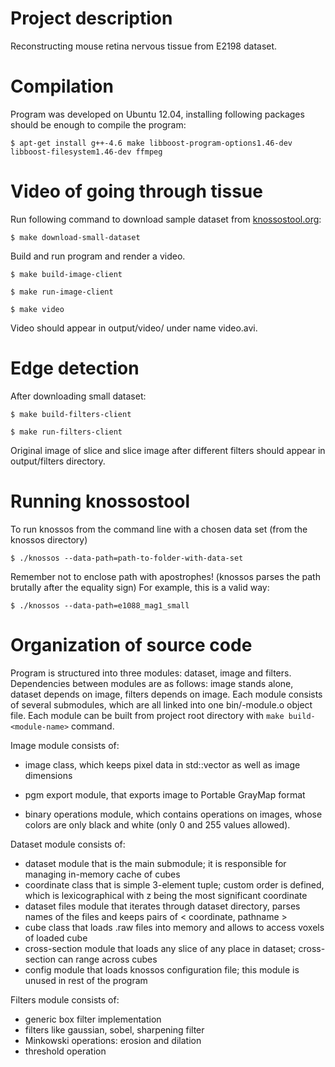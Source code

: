 Project description
==

Reconstructing mouse retina nervous tissue from E2198 dataset.

Compilation
==

Program was developed on Ubuntu 12.04, installing following packages should be enough to compile the program:

`$ apt-get install g++-4.6 make libboost-program-options1.46-dev libboost-filesystem1.46-dev ffmpeg`

Video of going through tissue
==

Run following command to download sample dataset from [knossostool.org](http://www.knossostool.org/get.html):

`$ make download-small-dataset`

Build and run program and render a video.

`$ make build-image-client`

`$ make run-image-client`

`$ make video`

Video should appear in output/video/ under name video.avi.

Edge detection
==

After downloading small dataset:

`$ make build-filters-client`

`$ make run-filters-client`

Original image of slice and slice image after different filters should appear in output/filters directory.

Running knossostool
==

To run knossos from the command line with a chosen data set (from the knossos directory)

`$ ./knossos --data-path=path-to-folder-with-data-set`

Remember not to enclose path with apostrophes! (knossos parses the path brutally after the equality sign) For example, this is a valid way:

`$ ./knossos --data-path=e1088_mag1_small`

Organization of source code
==

Program is structured into three modules: dataset, image and filters. Dependencies between modules are as follows: image stands alone, dataset depends on image, filters depends on image. Each module consists of several submodules, which are all linked into one bin/<module-name>-module.o object file. Each module can be built from project root directory with `make build-<module-name>` command.

Image module consists of:

* image class, which keeps pixel data in std::vector as well as image dimensions

* pgm export module, that exports image to Portable GrayMap format

* binary operations module, which contains operations on images, whose colors are only black and white (only 0 and 255 values allowed).

Dataset module consists of:

* dataset module that is the main submodule; it is responsible for managing in-memory cache of cubes
* coordinate class that is simple 3-element tuple; custom order is defined, which is lexicographical with z being the most significant coordinate
* dataset files module that iterates through dataset directory, parses names of the files and keeps pairs of < coordinate, pathname >
* cube class that loads .raw files into memory and allows to access voxels of loaded cube
* cross-section module that loads any slice of any place in dataset; cross-section can range across cubes
* config module that loads knossos configuration file; this module is unused in rest of the program

Filters module consists of:

* generic box filter implementation
* filters like gaussian, sobel, sharpening filter
* Minkowski operations: erosion and dilation
* threshold operation